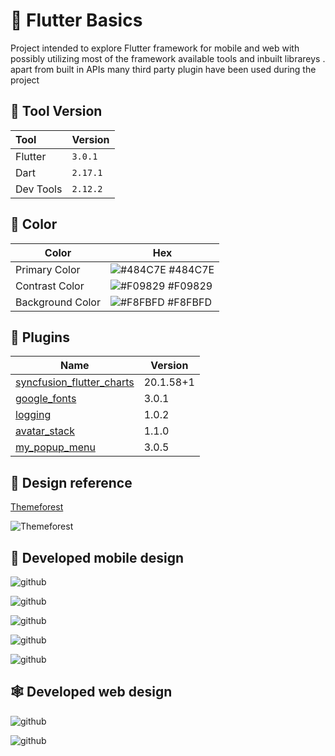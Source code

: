 
# 🚀 Flutter Basics
Project intended to explore Flutter framework for mobile and web with
possibly utilizing most of the framework available tools and inbuilt librareys . apart from built in APIs many third party plugin have been used during the project



## 🧰 Tool Version

| Tool | Version     | 
| :-------- | :------- | 
| Flutter | `3.0.1` |
| Dart | `2.17.1` |
| Dev Tools | `2.12.2` |



## 🎨 Color

| Color             | Hex                                                                |
| ----------------- | ------------------------------------------------------------------ |
| Primary Color | ![#484C7E](https://via.placeholder.com/10/484C7E?text=+) #484C7E |
| Contrast Color | ![#F09829](https://via.placeholder.com/10/F09829?text=+) #F09829 |
| Background Color | ![#F8FBFD](https://via.placeholder.com/10/F8FBFD?text=+) #F8FBFD |

## 🔌 Plugins

| Name             | Version                                                                |
| ----------------- | ------------------------------------------------------------------ |
| [syncfusion_flutter_charts](https://pub.dev/packages/syncfusion_flutter_charts)| 20.1.58+1 |
| [google_fonts](https://pub.dev/packages/google_fonts) | 3.0.1 |
| [logging](https://pub.dev/packages/logging) | 1.0.2 |
| [avatar_stack](https://pub.dev/packages/avatar_stack) | 1.1.0 |
| [my_popup_menu](https://pub.dev/packages/my_popup_menu) | 3.0.5 |



## 🎨 Design reference
[Themeforest ](https://github.com/user/repo/blob/branch/other_file.md)

![Themeforest](https://github.com/monikkacha/flutter-eas-basic-project/blob/master/blob/Screenshot%202022-06-11%20at%209.13.42%20AM.png?raw=true)


## 📱 Developed mobile design

![github](https://github.com/monikkacha/flutter-eas-basic-project/blob/master/blob/Simulator%20Screen%20Shot%20-%20iPhone%2013%20-%202022-06-11%20at%2009.20.41.png?raw=true)

![github](https://github.com/monikkacha/flutter-eas-basic-project/blob/master/blob/Simulator%20Screen%20Shot%20-%20iPhone%2013%20-%202022-06-11%20at%2009.20.50.png?raw=true)

![github](https://github.com/monikkacha/flutter-eas-basic-project/blob/master/blob/Simulator%20Screen%20Shot%20-%20iPhone%2013%20-%202022-06-11%20at%2009.20.56.png?raw=true)

![github](https://github.com/monikkacha/flutter-eas-basic-project/blob/master/blob/Simulator%20Screen%20Shot%20-%20iPhone%2013%20-%202022-06-11%20at%2009.21.05.png?raw=true)

![github](https://github.com/monikkacha/flutter-eas-basic-project/blob/master/blob/Simulator%20Screen%20Shot%20-%20iPhone%2013%20-%202022-06-11%20at%2009.21.18.png?raw=true)

## 🕸 Developed web design

![github](https://github.com/monikkacha/flutter-eas-basic-project/blob/master/blob/Screenshot%202022-06-11%20at%209.15.08%20AM.png?raw=true)

![github](https://github.com/monikkacha/flutter-eas-basic-project/blob/master/blob/Screenshot%202022-06-11%20at%209.15.33%20AM.png?raw=true)


